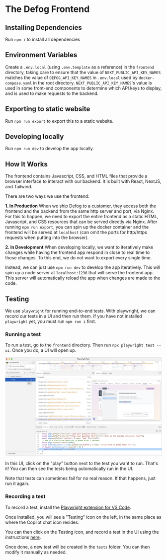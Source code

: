# The Defog Frontend

## Installing Dependencies

Run `npm i` to install all dependencies

## Environment Variables

Create a `.env.local` (using `.env.template` as a reference) in the `frontend` directory, taking care to ensure that the value of `NEXT_PUBLIC_API_KEY_NAMES` matches the value of `DEFOG_API_KEY_NAMES` in `.env.local` used by `docker-compose.yaml` in the root directory. `NEXT_PUBLIC_API_KEY_NAMES`'s value is used in some front-end components to determine which API keys to display, and is used to make requests to the backend.

## Exporting to static website

Run `npm run export` to export this to a static website.

## Developing locally

Run `npm run dev` to develop the app locally.

## How It Works
The frontend contains Javascript, CSS, and HTML files that provide a browser interface to interact with our backend. It is built with React, NextJS, and Tailwind.

There are two ways we use the frontend:

**1. In Production**
When we ship Defog to a customer, they access both the frontend and the backend from the same http server and port, via Nginx. For this to happen, we need to export the entire frontend as a static HTML, Javascript, and CSS resources that can be served directly via Nginx. After running `npm run export`, you can spin up the docker container and the frontend will be served at `localhost` (can omit the ports for http/https requests when putting into the browser).

**2. In Development**
When developing locally, we want to iteratively make changes while having the frontend app respond in close to real time to those changes. To this end, we do not want to export every single time.

Instead, we can just use `npm run dev` to develop the app iteratively. This will spin up a node server at `localhost:1236` that will serve the frontend app. This server will automatically reload the app when changes are made to the code.

## Testing

We use `playwright` for running end-to-end tests. With playwright, we can record our tests in a UI and then run them. If you have not installed `playwright` yet, you must run `npm run i` first.

### Running a test
To run a test, go to the `frontend` directory. Then run `npx playwright test --ui`. Once you do, a UI will open up.

![alt text](readme-images/playwright.png)

In this UI, click on the "play" button next to the test you want to run. That's it! You can then see the tests being automatically run in the UI.

Note that tests can sometimes fail for no real reason. If that happens, just run it again.

### Recording a test
To record a test, install the [Playwright extension for VS Code](https://playwright.dev/docs/getting-started-vscode).

Once installed, you will see a "Testing" icon on the left, in the same place as where the Copilot chat icon resides.

You can then click on the Testing icon, and record a test in the UI using the instructions [here](https://playwright.dev/docs/getting-started-vscode#record-a-new-test).

Once done, a new test will be created in the `tests` folder. You can then modify it manually as needed.